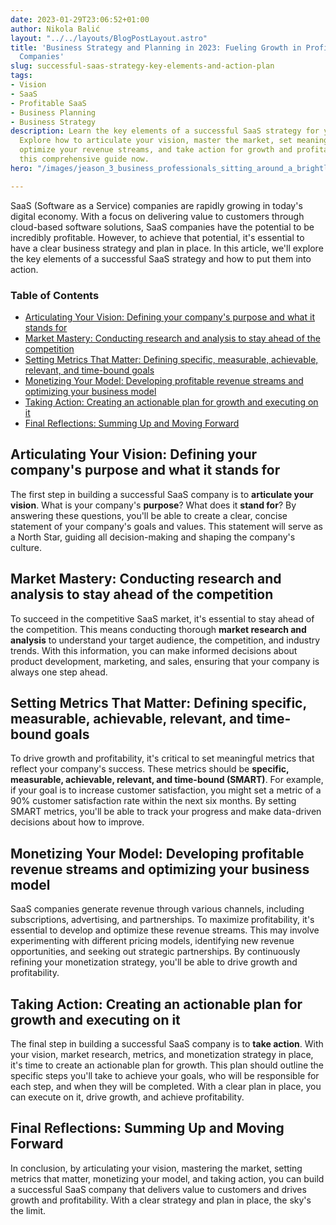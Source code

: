 ```yaml
---
date: 2023-01-29T23:06:52+01:00
author: Nikola Balić
layout: "../../layouts/BlogPostLayout.astro"
title: 'Business Strategy and Planning in 2023: Fueling Growth in Profitable SaaS
  Companies'
slug: successful-saas-strategy-key-elements-and-action-plan
tags:
- Vision
- SaaS
- Profitable SaaS
- Business Planning
- Business Strategy
description: Learn the key elements of a successful SaaS strategy for your company.
  Explore how to articulate your vision, master the market, set meaningful metrics,
  optimize your revenue streams, and take action for growth and profitability. Read
  this comprehensive guide now.
hero: "/images/jeason_3_business_professionals_sitting_around_a_brightly_yello_c8526130-8b97-4067-bfa3-495e3d5ace76.jpg"

---
```

SaaS (Software as a Service) companies are rapidly growing in today's digital economy. With a focus on delivering value to customers through cloud-based software solutions, SaaS companies have the potential to be incredibly profitable. However, to achieve that potential, it's essential to have a clear business strategy and plan in place. In this article, we'll explore the key elements of a successful SaaS strategy and how to put them into action.

### Table of Contents

* [Articulating Your Vision: Defining your company's purpose and what it stands for](#articulating-your-vision-defining-your-companys-purpose-and-what-it-stands-for)
* [Market Mastery: Conducting research and analysis to stay ahead of the competition](#market-mastery-conducting-research-and-analysis-to-stay-ahead-of-the-competition)
* [Setting Metrics That Matter: Defining specific, measurable, achievable, relevant, and time-bound goals](#setting-metrics-that-matter-defining-specific-measurable-achievable-relevant-and-time-bound-goals)
* [Monetizing Your Model: Developing profitable revenue streams and optimizing your business model](#monetizing-your-model-developing-profitable-revenue-streams-and-optimizing-your-business-model)
* [Taking Action: Creating an actionable plan for growth and executing on it](#taking-action-creating-an-actionable-plan-for-growth-and-executing-on-it)
* [Final Reflections: Summing Up and Moving Forward](#final-reflections)

<a id="#articulating-your-vision-defining-your-companys-purpose-and-what-it-stands-for"></a>

## Articulating Your Vision: Defining your company's purpose and what it stands for

The first step in building a successful SaaS company is to **articulate your vision**. What is your company's **purpose**? What does it **stand for**? By answering these questions, you'll be able to create a clear, concise statement of your company's goals and values. This statement will serve as a North Star, guiding all decision-making and shaping the company's culture.

<a id="#market-mastery-conducting-research-and-analysis-to-stay-ahead-of-the-competition"></a>

## Market Mastery: Conducting research and analysis to stay ahead of the competition

To succeed in the competitive SaaS market, it's essential to stay ahead of the competition. This means conducting thorough **market research and analysis** to understand your target audience, the competition, and industry trends. With this information, you can make informed decisions about product development, marketing, and sales, ensuring that your company is always one step ahead.

<a id="#setting-metrics-that-matter-defining-specific-measurable-achievable-relevant-and-time-bound-goals"></a>

## Setting Metrics That Matter: Defining specific, measurable, achievable, relevant, and time-bound goals

To drive growth and profitability, it's critical to set meaningful metrics that reflect your company's success. These metrics should be **specific, measurable, achievable, relevant, and time-bound (SMART)**. For example, if your goal is to increase customer satisfaction, you might set a metric of a 90% customer satisfaction rate within the next six months. By setting SMART metrics, you'll be able to track your progress and make data-driven decisions about how to improve.

<a id="#monetizing-your-model-developing-profitable-revenue-streams-and-optimizing-your-business-model"></a>

## Monetizing Your Model: Developing profitable revenue streams and optimizing your business model

SaaS companies generate revenue through various channels, including subscriptions, advertising, and partnerships. To maximize profitability, it's essential to develop and optimize these revenue streams. This may involve experimenting with different pricing models, identifying new revenue opportunities, and seeking out strategic partnerships. By continuously refining your monetization strategy, you'll be able to drive growth and profitability.

<a id="#taking-action-creating-an-actionable-plan-for-growth-and-executing-on-it"></a>

## Taking Action: Creating an actionable plan for growth and executing on it

The final step in building a successful SaaS company is to **take action**. With your vision, market research, metrics, and monetization strategy in place, it's time to create an actionable plan for growth. This plan should outline the specific steps you'll take to achieve your goals, who will be responsible for each step, and when they will be completed. With a clear plan in place, you can execute on it, drive growth, and achieve profitability.

<a id="#final-reflections"></a>

## Final Reflections: Summing Up and Moving Forward

In conclusion, by articulating your vision, mastering the market, setting metrics that matter, monetizing your model, and taking action, you can build a successful SaaS company that delivers value to customers and drives growth and profitability. With a clear strategy and plan in place, the sky's the limit.